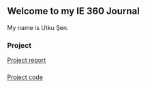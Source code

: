 ## Welcome to my IE 360 Journal

My name is Utku Şen.

### Project

[Project report](https://bu-ie-360.github.io/spring20-utksn/ProjectReport.html)

###

[Project code](https://bu-ie-360.github.io/spring20-utksn/proje-360.R)


